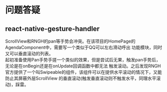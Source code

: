 # 问题答疑

## react-native-gesture-handler

ScrollView和RNGH的pan等手势会冲突。在该项目的HomePage的AgendaComponent中，需要写一个类似于QQ可以左右滑动呼出
功能模块，同时又可以垂直滚动的列表。  
起初准备使用Pan手势手搓一个类似的效果，但是尝试后无果，触发pan手势后，无论是在onBegin还是在onUpdate回调函数中都无法
触发滚动。之后发现RNGH官方提供了一个叫Swipeable的组件，该组件可以在提供水平滚动的情况下，又能防止其屏蔽外层ScrollView
的垂直滚动(触发垂直滚动则不触发水平，同理水平滚动)，踩雷。

##   